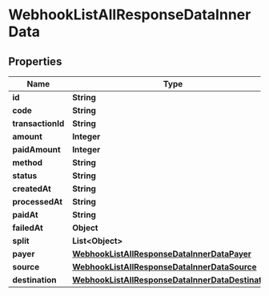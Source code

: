 

# WebhookListAllResponseDataInnerData


## Properties

| Name | Type | Description | Notes |
|------------ | ------------- | ------------- | -------------|
|**id** | **String** |  |  [optional] |
|**code** | **String** |  |  [optional] |
|**transactionId** | **String** |  |  [optional] |
|**amount** | **Integer** |  |  [optional] |
|**paidAmount** | **Integer** |  |  [optional] |
|**method** | **String** |  |  [optional] |
|**status** | **String** |  |  [optional] |
|**createdAt** | **String** |  |  [optional] |
|**processedAt** | **String** |  |  [optional] |
|**paidAt** | **String** |  |  [optional] |
|**failedAt** | **Object** |  |  [optional] |
|**split** | **List&lt;Object&gt;** |  |  [optional] |
|**payer** | [**WebhookListAllResponseDataInnerDataPayer**](WebhookListAllResponseDataInnerDataPayer.md) |  |  [optional] |
|**source** | [**WebhookListAllResponseDataInnerDataSource**](WebhookListAllResponseDataInnerDataSource.md) |  |  [optional] |
|**destination** | [**WebhookListAllResponseDataInnerDataDestination**](WebhookListAllResponseDataInnerDataDestination.md) |  |  [optional] |



